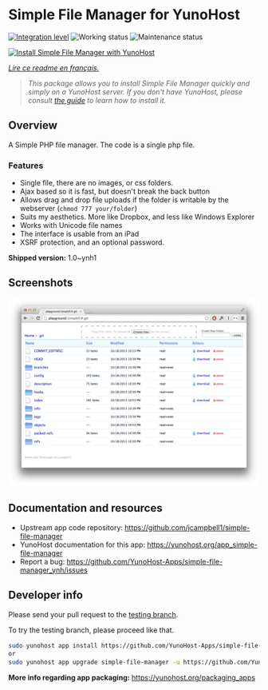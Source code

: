 <!--
N.B.: This README was automatically generated by https://github.com/YunoHost/apps/tree/master/tools/README-generator
It shall NOT be edited by hand.
-->

# Simple File Manager for YunoHost

[![Integration level](https://dash.yunohost.org/integration/simple-file-manager.svg)](https://dash.yunohost.org/appci/app/simple-file-manager) ![Working status](https://ci-apps.yunohost.org/ci/badges/simple-file-manager.status.svg) ![Maintenance status](https://ci-apps.yunohost.org/ci/badges/simple-file-manager.maintain.svg)

[![Install Simple File Manager with YunoHost](https://install-app.yunohost.org/install-with-yunohost.svg)](https://install-app.yunohost.org/?app=simple-file-manager)

*[Lire ce readme en français.](./README_fr.md)*

> *This package allows you to install Simple File Manager quickly and simply on a YunoHost server.
If you don't have YunoHost, please consult [the guide](https://yunohost.org/#/install) to learn how to install it.*

## Overview

A Simple PHP file manager. The code is a single php file.  

### Features

- Single file, there are no images, or css folders.  
- Ajax based so it is fast, but doesn't break the back button
- Allows drag and drop file uploads if the folder is writable by the webserver (`chmod 777 your/folder`)
- Suits my aesthetics.  More like Dropbox, and less like Windows Explorer
- Works with Unicode file names
- The interface is usable from an iPad
- XSRF protection, and an optional password.

**Shipped version:** 1.0~ynh1

## Screenshots

![Screenshot of Simple File Manager](./doc/screenshots/screenshot.png)

## Documentation and resources

* Upstream app code repository: <https://github.com/jcampbell1/simple-file-manager>
* YunoHost documentation for this app: <https://yunohost.org/app_simple-file-manager>
* Report a bug: <https://github.com/YunoHost-Apps/simple-file-manager_ynh/issues>

## Developer info

Please send your pull request to the [testing branch](https://github.com/YunoHost-Apps/simple-file-manager_ynh/tree/testing).

To try the testing branch, please proceed like that.

``` bash
sudo yunohost app install https://github.com/YunoHost-Apps/simple-file-manager_ynh/tree/testing --debug
or
sudo yunohost app upgrade simple-file-manager -u https://github.com/YunoHost-Apps/simple-file-manager_ynh/tree/testing --debug
```

**More info regarding app packaging:** <https://yunohost.org/packaging_apps>
